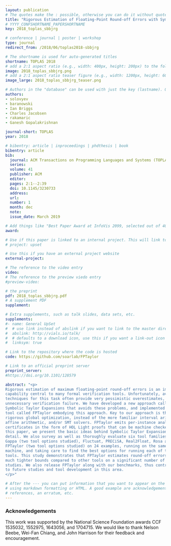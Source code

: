 ```yaml
---
layout: publication
# The quotes make the : possible, otherwise you can do it without quotes
title: "Rigorous Estimation of Floating-Point Round-off Errors with Symbolic Taylor Expansions"
# YYYY_CONFSHORTNAME_PAPERSHORTNAME
key: 2018_toplas_sbbjrg

# conference | journal | poster | workshop
type: journal
redirect_from: /2018/06/toplas2018-sbbjrg

# The shortname is used for auto-generated titles
shortname: TOPLAS 2018
# add a 2:1 aspect ratio (e.g., width: 400px, height: 200px) to the folder /assets/images/papers/
image: 2018_toplas_sbbjrg.png
# add a 2:1 aspect ratio teaser figure (e.g., width: 1200px, height: 600px) to the folder /assets/images/papers/
image_large: 2018_toplas_sbbjrg_teaser.png

# Authors in the "database" can be used with just the key (lastname). Others can be written properly.
authors:
- solovyev
- baranowski
- Ian Briggs
- Charles Jacobsen
- rakamaric
- Ganesh Gopalakrishnan

journal-short: TOPLAS
year: 2018

# bibentry: article | inproceedings | phdthesis | book
bibentry: article
bib:
  journal: ACM Transactions on Programming Languages and Systems (TOPLAS)
  series:
  volume: 41
  publisher: ACM
  editor:
  pages: 2:1--2:39
  doi: 10.1145/3230733
  address:
  url:
  number: 1
  month: dec
  note:
  issue_date: March 2019

# Add things like "Best Paper Award at InfoVis 2099, selected out of 4000 submissions"
award:

# Use if this paper is linked to an internal project. This will link to the project site
# project: upset

# Use this if you have an external project website
external-project:

# The reference to the video entry
video:
# The reference to the preview viedo entry
#preview-video:

# the preprint
pdf: 2018_toplas_sbbjrg.pdf
# A supplement PDF
supplement:

# Extra supplements, such as talk slides, data sets, etc.
supplements:
#- name: General UpSet
#  # use link instead of abslink if you want to link to the master directory
#  abslink: http://vials.io/talk/
#  # defaults to a download icon, use this if you want a link-out icon
#  linksym: true

# Link to the repository where the code is hosted
code: https://github.com/soarlab/FPTaylor

# Link to an official preprint server
preprint_server:
#https://doi.org/10.1101/128579

abstract: "<p>
Rigorous estimation of maximum floating-point round-off errors is an important
capability central to many formal verification tools. Unfortunately, available
techniques for this task often provide very pessimistic overestimates, causing
unnecessary verification failure. We have developed a new approach called
Symbolic Taylor Expansions that avoids these problems, and implemented a new
tool called FPTaylor embodying this approach. Key to our approach is the use of
rigorous global optimization, instead of the more familiar interval arithmetic,
affine arithmetic, and/or SMT solvers. FPTaylor emits per-instance analysis
certificates in the form of HOL Light proofs that can be machine checked.  In
this paper, we present the basic ideas behind Symbolic Taylor Expansions in
detail. We also survey as well as thoroughly evaluate six tool families, namely
Gappa (two tool options studied), Fluctuat, PRECiSA, Real2Float, Rosa and
FPTaylor (two tool options studied) on 24 examples, running on the same
machine, and taking care to find the best options for running each of these
tools. This study demonstrates that FPTaylor estimates round-off errors within
much tighter bounds compared to other tools on a significant number of case
studies. We also release FPTaylor along with our benchmarks, thus contributing
to future studies and tool development in this area.
</p>"

# After the --- you can put information that you want to appear on the website
# using markdown formatting or HTML. A good example are acknowledgements, extra
# references, an erratum, etc.
---
```

### Acknowledgements

This work was supported by the National Science Foundation awards CCF 1535032,
1552975, 1643056, and 1704715.  We would like to thank Nelson Beebe, Wei-Fan
Chiang, and John Harrison for their feedback and encouragement.

